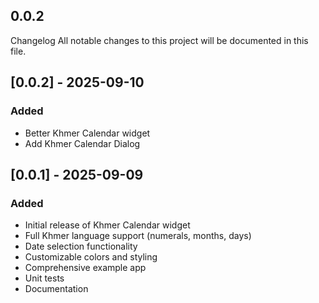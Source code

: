 ## 0.0.2

Changelog
All notable changes to this project will be documented in this file.

## [0.0.2] - 2025-09-10

### Added

- Better Khmer Calendar widget
- Add Khmer Calendar Dialog

## [0.0.1] - 2025-09-09

### Added
- Initial release of Khmer Calendar widget
- Full Khmer language support (numerals, months, days)
- Date selection functionality
- Customizable colors and styling
- Comprehensive example app
- Unit tests
- Documentation
